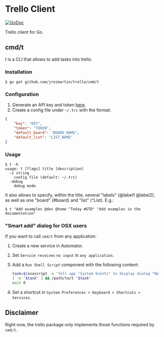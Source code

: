 # Trello Client

[![GoDoc](https://godoc.org/github.com/jroimartin/trello?status.svg)](https://godoc.org/github.com/jroimartin/trello)

Trello client for Go.

## cmd/t

t is a CLI that allows to add tasks into trello.

### Installation

```
$ go get github.com/jroimartin/trello/cmd/t
```

### Configuration

1. Generate an API key and token [here](https://trello.com/app-key).
2. Create a config file under `~/.trc` with the format:

```json
{
	"key": "KEY",
	"token": "TOKEN",
	"default_board": "BOARD_NAME",
	"default_list": "LIST_NAME"
}
```

### Usage

```
$ t -h
usage: t [flags] title [description]
  -c string
	config file (default: ~/.trc)
  -debug
	debug mode
```

It also allows to specify, within the title, several "labels" (@label1
@label2), as well as one "board" (#board) and "list" (^List). E.g.:

```
$ t "Add examples @dev @home ^Today #GTD" "Add examples in the documentation"
```

### "Smart add" dialog for OSX users

If you want to call `cmd/t` from any application:

1. Create a new service in Automator.
2. Set `Service receives` `no input` in `any application`.
3. Add a `Run Shell Script` component with the following content:

	```sh
	task=$(osascript -e 'Tell app "System Events" to display dialog "New task:" default answer ""' -e 'text returned of result')
	[ -n "$task" ] && /path/to/t "$task"
	exit 0
	```

4. Set a shortcut in `System Preferences > Keyboard > Shortcuts > Services`.

## Disclaimer

Right now, the trello package only implements those functions required by
`cmd/t`.
